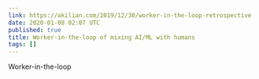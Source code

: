 ```yaml
---
link: https://akilian.com/2019/12/30/worker-in-the-loop-retrospective
date: 2020-01-08 02:07 UTC
published: true
title: Worker-in-the-loop of mixing AI/ML with humans
tags: []
---
```


Worker-in-the-loop
